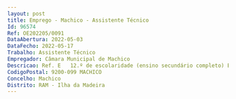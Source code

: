```yaml
--- 
layout: post
title: Emprego - Machico - Assistente Técnico
Id: 96574
Ref: OE202205/0091
DataAbertura: 2022-05-03
DataFecho: 2022-05-17
Trabalho: Assistente Técnico
Empregador: Câmara Municipal de Machico
Descricao: Ref. E   12.º de escolaridade (ensino secundário completo) Executar funções de natureza técnica e administrativa de maior complexidade, na área do Museu da Baleia, designadamente coordenar a atuação da respetiva unidade orgânica, expediente e arquivo, ficar responsável pelo agendamento e organização dos grupos de visitas organizadas, colaborar na organização e no apoio a eventos de natureza turística  coordenar as atividades administrativas inerentes à atividade do Museu.
CodigoPostal: 9200-099 MACHICO
Concelho: Machico
Distrito: RAM - Ilha da Madeira
--- 
```

